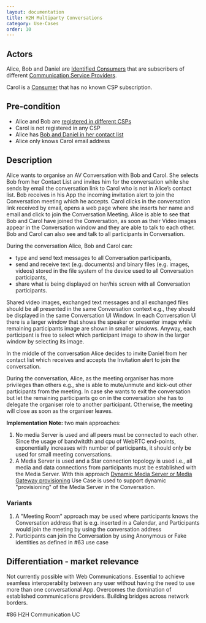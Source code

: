 ```yaml
---
layout: documentation
title: H2H Multiparty Conversations
category: Use-Cases
order: 10
---
```


## Actors

Alice, Bob and Daniel are [Identified Consumers](../business-models/business-roles.md#identified-service-consumer) that are subscribers of different [Communication Service Providers](../business-models/business-roles.md#communication-service-provider).

Carol is a [Consumer](../business-models/business-roles.md#identified-service-consumer) that has no known CSP subscription.

## Pre-condition

- Alice and Bob are [registered in different CSPs](../User%20Authentication%20and%20Registration.md)
- Carol is not registered in any CSP
- Alice has [Bob and Daniel in her contact list](../Human%20Context%20Presence%20Management.md)
- Alice only knows Carol email address

## Description

Alice wants to organise an AV Conversation with Bob and Carol.
She selects Bob from her Contact List and invites him for the conversation while she sends by email the conversation link to Carol who is not in Alice’s contact list.
Bob receives in his App the incoming invitation alert to join the Conversation meeting which he accepts. Carol clicks in the conversation link received by email, opens a web page where she inserts her name and email and click to join the Conversation Meeting.
Alice is able to see that Bob and Carol have joined the Conversation, as soon as their Video images appear in the Conversation window and they are able to talk to each other. Bob and Carol can also see and talk to all participants in Conversation.

During the conversation Alice, Bob and Carol can:
- type and send text messages to all Conversation participants,
- send and receive text (e.g. documents) and binary files (e.g. images, videos) stored in the file system of the device used to all Conversation participants,
- share what is being displayed on her/his screen with all Conversation participants.

Shared video images, exchanged text messages and all exchanged files should be all presented in the same Conversation context e.g., they should be displayed in the same Conversation UI Window.
In each Conversation UI there is a larger window that shows the speaker or presenter image while remaining participants image are shown in smaller windows. Anyway, each participant is free to select which participant image to show in the larger window by selecting its image.

In the middle of the conversation Alice decides to invite Daniel from her contact list which receives and accepts the Invitation alert to join the conversation.

During the conversation, Alice, as the meeting organiser has more privileges than others e.g., she is able to mute/unmute and kick-out other participants from the meeting. In case she wants to exit the conversation but let the remaining participants go on in the conversation she has to delegate the organiser role to another participant. Otherwise, the meeting will close as soon as the organiser leaves.

**Implementation Note:** two main approaches:
1. No media Server is used and all peers must be connected to each other. Since the usage of bandwitdth and cpu of WebRTC end-points, exponentially increases with number of participants, it should only be used for small meeting conversations.
2. A Media Server is used and a Star connection topology is used i.e., all media and data connections from participants must be established with the Media Server. With this approach [Dynamic Media Server or Media Gateway provisioning](../Dynamic%20Media%20Server%20or%20Media%20Gateway%20provisioning.md) Use Case is used to support dynamic "provisioning" of the Media Server in the Conversation.

### Variants

1. A "Meeting Room" approach may be used where participants knows the Conversation address that is e.g. inserted in a Calendar, and Participants would join the meeting by using the conversation address
2. Participants can join the Conversation by using Anonymous or Fake identities as defined in #63 use case

## Differentiation - market relevance

Not currently possible with Web Communications. Essential to achieve seamless interoperabilty between any user without having the need to use more than one conversational App.
Overcomes the domination of established communications providers.
Building bridges across network borders.

#86 H2H Communication UC
